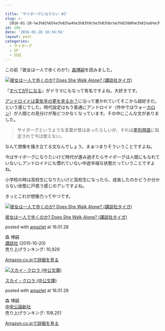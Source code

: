 ```yaml
---

title: 'サイボーグになりたい #2'
slug: >-
  2016-01-28-%e3%82%b5%e3%82%a4%e3%83%9c%e3%83%bc%e3%82%b0%e3%81%ab%e3%81%aa%e3%82%8a%e3%81%9f%e3%81%84-2
id: 206
date: '2016-01-28 18:34:56'
layout: post
categories:
  - サイボーグ
  - SF
  - 日記
---
```


この前『彼女は一人で歩くのか?』[森博嗣](http://d.hatena.ne.jp/keyword/%BF%B9%C7%EE%BB%CC)を読みました。

[](http://www.amazon.co.jp/exec/obidos/ASIN/4062940035/peipeipe-22/ref=nosim/)

[![彼女は一人で歩くのか? Does She Walk Alone? (講談社タイガ)](https://cdn-ak.f.st-hatena.com/images/fotolife/p/peipeipe/20190630/20190630171448.jpg)](http://www.amazon.co.jp/exec/obidos/ASIN/4062940035/peipeipe-22/ref=nosim/)

『[すべてがFになる](http://d.hatena.ne.jp/keyword/%A4%B9%A4%D9%A4%C6%A4%ACF%A4%CB%A4%CA%A4%EB)』がドラマにもなって有名ですよね。大好きです。

[アンドロイドは電気羊の夢を見るか？](http://d.hatena.ne.jp/keyword/%A5%A2%A5%F3%A5%C9%A5%ED%A5%A4%A5%C9%A4%CF%C5%C5%B5%A4%CD%D3%A4%CE%CC%B4%A4%F2%B8%AB%A4%EB%A4%AB%A1%A9)に沿って書かれていてそこから超好きだ。という感じでした。時代設定はもう普通にアンドロイド（作中ではウォー[カロン](http://d.hatena.ne.jp/keyword/%A5%AB%A5%ED%A5%F3)）が人間との見分けが殆どつかなくなっています。その中にこんな文がありました。

> サイボーグというような言葉が昔はあったらしいが、それは[差別用語](http://d.hatena.ne.jp/keyword/%BA%B9%CA%CC%CD%D1%B8%EC)に指定されて今は使えない。

なんて想像を掻き立てる文なんでしょう。まぁつまりそういうことですよね。

今はサイボーグになりたいけど時代が進み過ぎたらサイボーグは人間にもなれていないしアンドロイドにも慣れていない中途半端な状態だっていうことですよね。

小学校の時は高校生になりたいけど高校生になったら、成長したのかどうか分からない状態に戸惑う感じのアレですよね。

きっとこれが想像力ってやつです。



 [![彼女は一人で歩くのか? Does She Walk Alone? (講談社タイガ)](https://cdn-ak.f.st-hatena.com/images/fotolife/p/peipeipe/20190630/20190630170133.jpg)](http://www.amazon.co.jp/exec/obidos/ASIN/4062940035/peipeipe-22/ref=nosim/) 



[彼女は一人で歩くのか? Does She Walk Alone? (講談社タイガ)](http://www.amazon.co.jp/exec/obidos/ASIN/4062940035/peipeipe-22/ref=nosim/)

posted with [amazlet](http://www.amazlet.com/ "amazlet") at 16.01.28



森 博嗣  
[講談社](http://d.hatena.ne.jp/keyword/%B9%D6%C3%CC%BC%D2) (2015-10-20)  
売り上げランキング: 10,929  




[Amazon.co.jpで詳細を見る](http://www.amazon.co.jp/exec/obidos/ASIN/4062940035/peipeipe-22/ref=nosim/)









 [![スカイ・クロラ (中公文庫)](https://cdn-ak.f.st-hatena.com/images/fotolife/p/peipeipe/20190630/20190630170504.jpg)](http://www.amazon.co.jp/exec/obidos/ASIN/4122044286/peipeipe-22/ref=nosim/) 



[スカイ・クロラ (中公文庫)](http://www.amazon.co.jp/exec/obidos/ASIN/4122044286/peipeipe-22/ref=nosim/)

posted with [amazlet](http://www.amazlet.com/ "amazlet") at 16.01.28



森 博嗣  
[中央公論新社](http://d.hatena.ne.jp/keyword/%C3%E6%B1%FB%B8%F8%CF%C0%BF%B7%BC%D2)  
売り上げランキング: 108,251  




[Amazon.co.jpで詳細を見る](http://www.amazon.co.jp/exec/obidos/ASIN/4122044286/peipeipe-22/ref=nosim/)





